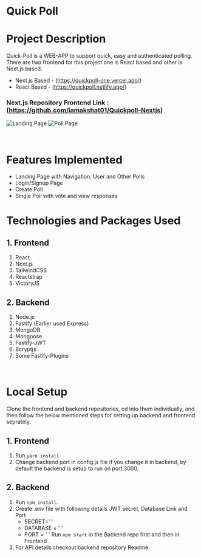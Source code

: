 # Quick Poll

# Project Description

Quick-Poll is a WEB-APP to support quick, easy and authenticated polling.
There are two frontend for this project one is React based and other is Next.js based.

- Next.js Based - (https://quickpoll-one.vercel.app/) 
- React Based - (https://quickpoll.netlify.app/)

### Next.js Repository Frontend Link : (https://github.com/iamakshat01/Quickpoll-Nextjs)

![Landing Page](https://i.ibb.co/LRtrqJz/Screenshot-from-2022-01-30-13-18-44.png)
![Poll Page](https://i.ibb.co/27dmTt1/Screenshot-from-2022-01-30-13-19-55.png)

<br/>

# Features Implemented


   - Landing Page with Navigation, User and Other Polls 
   - Login/Signup Page
   - Create Poll 
   - Single Poll with vote and view responses
 
 
# Technologies and Packages Used

## 1. Frontend

1. React
2. Next.js
3. TailwindCSS
4. Reactstrap
5. VictoryJS

## 2. Backend

1. Node.js
2. Fastify (Earlier used Express)
3. MongoDB
4. Mongoose
5. Fastify-JWT
6. Bcryptjs
7. Some Fastify-Plugins

<br/>

# Local Setup

Clone the frontend and backend repositories, cd into them individually, and then follow the below mentioned steps for setting up backend and frontend seprately.

## 1. Frontend

1. Run `yarn install`.
2. Change backend port in config.js file if you change it in backend, by default the backend is setup to run on port 3000.

## 2. Backend

1. Run `npm install`.
2. Create .env file with following details JWT secret, Database Link and Port
	- SECRET=' '
	- DATABASE = ' '
	- PORT = ' '
Run `npm start` in the Backend repo first and then in Frontend .
3. For API details checkout backend repository Readme.
